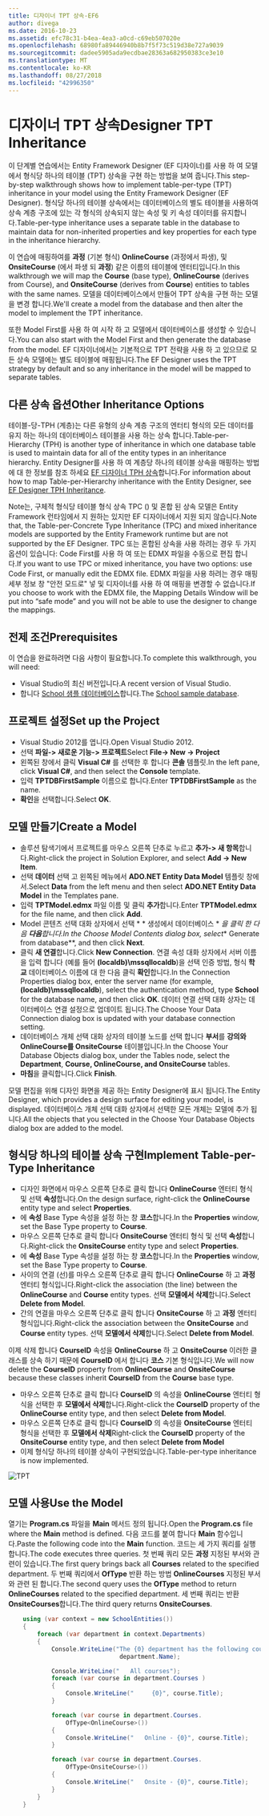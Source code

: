 ```yaml
---
title: 디자이너 TPT 상속-EF6
author: divega
ms.date: 2016-10-23
ms.assetid: efc78c31-b4ea-4ea3-a0cd-c69eb507020e
ms.openlocfilehash: 68980fa89446940b8b7f5f73c519d38e727a9039
ms.sourcegitcommit: dadee5905ada9ecdbae28363a682950383ce3e10
ms.translationtype: MT
ms.contentlocale: ko-KR
ms.lasthandoff: 08/27/2018
ms.locfileid: "42996350"
---
```

# <a name="designer-tpt-inheritance"></a><span data-ttu-id="ae1f1-102">디자이너 TPT 상속</span><span class="sxs-lookup"><span data-stu-id="ae1f1-102">Designer TPT Inheritance</span></span>
<span data-ttu-id="ae1f1-103">이 단계별 연습에서는 Entity Framework Designer (EF 디자이너)를 사용 하 여 모델에서 형식당 하나의 테이블 (TPT) 상속을 구현 하는 방법을 보여 줍니다.</span><span class="sxs-lookup"><span data-stu-id="ae1f1-103">This step-by-step walkthrough shows how to implement table-per-type (TPT) inheritance in your model using the Entity Framework Designer (EF Designer).</span></span> <span data-ttu-id="ae1f1-104">형식당 하나의 테이블 상속에서는 데이터베이스의 별도 테이블을 사용하여 상속 계층 구조에 있는 각 형식의 상속되지 않는 속성 및 키 속성 데이터를 유지합니다.</span><span class="sxs-lookup"><span data-stu-id="ae1f1-104">Table-per-type inheritance uses a separate table in the database to maintain data for non-inherited properties and key properties for each type in the inheritance hierarchy.</span></span>

<span data-ttu-id="ae1f1-105">이 연습에 매핑하여를 **과정** (기본 형식) **OnlineCourse** (과정에서 파생), 및 **OnsiteCourse** (에서 파생 되 **과정**) 같은 이름의 테이블에 엔터티입니다.</span><span class="sxs-lookup"><span data-stu-id="ae1f1-105">In this walkthrough we will map the **Course** (base type), **OnlineCourse** (derives from Course), and **OnsiteCourse** (derives from **Course**) entities to tables with the same names.</span></span> <span data-ttu-id="ae1f1-106">모델을 데이터베이스에서 만들어 TPT 상속을 구현 하는 모델을 변경 합니다.</span><span class="sxs-lookup"><span data-stu-id="ae1f1-106">We'll create a model from the database and then alter the model to implement the TPT inheritance.</span></span>

<span data-ttu-id="ae1f1-107">또한 Model First를 사용 하 여 시작 하 고 모델에서 데이터베이스를 생성할 수 있습니다.</span><span class="sxs-lookup"><span data-stu-id="ae1f1-107">You can also start with the Model First and then generate the database from the model.</span></span> <span data-ttu-id="ae1f1-108">EF 디자이너에서는 기본적으로 TPT 전략을 사용 하 고 있으므로 모든 상속 모델에는 별도 테이블에 매핑됩니다.</span><span class="sxs-lookup"><span data-stu-id="ae1f1-108">The EF Designer uses the TPT strategy by default and so any inheritance in the model will be mapped to separate tables.</span></span>

## <a name="other-inheritance-options"></a><span data-ttu-id="ae1f1-109">다른 상속 옵션</span><span class="sxs-lookup"><span data-stu-id="ae1f1-109">Other Inheritance Options</span></span>

<span data-ttu-id="ae1f1-110">테이블-당-TPH (계층)는 다른 유형의 상속 계층 구조의 엔터티 형식의 모든 데이터를 유지 하는 하나의 데이터베이스 테이블을 사용 하는 상속 합니다.</span><span class="sxs-lookup"><span data-stu-id="ae1f1-110">Table-per-Hierarchy (TPH) is another type of inheritance in which one database table is used to maintain data for all of the entity types in an inheritance hierarchy.</span></span>  <span data-ttu-id="ae1f1-111">Entity Designer를 사용 하 여 계층당 하나의 테이블 상속을 매핑하는 방법에 대 한 정보를 참조 하세요 [EF 디자이너 TPH 상속](~/ef6/modeling/designer/inheritance/tph.md)합니다.</span><span class="sxs-lookup"><span data-stu-id="ae1f1-111">For information about how to map Table-per-Hierarchy inheritance with the Entity Designer, see [EF Designer TPH Inheritance](~/ef6/modeling/designer/inheritance/tph.md).</span></span> 

<span data-ttu-id="ae1f1-112">Note는, 구체적 형식당 테이블 형식 상속 TPC () 및 혼합 된 상속 모델은 Entity Framework 런타임에서 지 원하는 있지만 EF 디자이너에서 지원 되지 않습니다.</span><span class="sxs-lookup"><span data-stu-id="ae1f1-112">Note that, the Table-per-Concrete Type Inheritance (TPC) and mixed inheritance models are supported by the Entity Framework runtime but are not supported by the EF Designer.</span></span> <span data-ttu-id="ae1f1-113">TPC 또는 혼합된 상속을 사용 하려는 경우 두 가지 옵션이 있습니다: Code First를 사용 하 여 또는 EDMX 파일을 수동으로 편집 합니다.</span><span class="sxs-lookup"><span data-stu-id="ae1f1-113">If you want to use TPC or mixed inheritance, you have two options: use Code First, or manually edit the EDMX file.</span></span> <span data-ttu-id="ae1f1-114">EDMX 파일을 사용 하려는 경우 매핑 세부 정보 창 "안전 모드로" 넣 및 디자이너를 사용 하 여 매핑을 변경할 수 없습니다.</span><span class="sxs-lookup"><span data-stu-id="ae1f1-114">If you choose to work with the EDMX file, the Mapping Details Window will be put into “safe mode” and you will not be able to use the designer to change the mappings.</span></span>

## <a name="prerequisites"></a><span data-ttu-id="ae1f1-115">전제 조건</span><span class="sxs-lookup"><span data-stu-id="ae1f1-115">Prerequisites</span></span>

<span data-ttu-id="ae1f1-116">이 연습을 완료하려면 다음 사항이 필요합니다.</span><span class="sxs-lookup"><span data-stu-id="ae1f1-116">To complete this walkthrough, you will need:</span></span>

- <span data-ttu-id="ae1f1-117">Visual Studio의 최신 버전입니다.</span><span class="sxs-lookup"><span data-stu-id="ae1f1-117">A recent version of Visual Studio.</span></span>
- <span data-ttu-id="ae1f1-118">합니다 [School 샘플 데이터베이스](~/ef6/resources/school-database.md)합니다.</span><span class="sxs-lookup"><span data-stu-id="ae1f1-118">The [School sample database](~/ef6/resources/school-database.md).</span></span>

## <a name="set-up-the-project"></a><span data-ttu-id="ae1f1-119">프로젝트 설정</span><span class="sxs-lookup"><span data-stu-id="ae1f1-119">Set up the Project</span></span>

-   <span data-ttu-id="ae1f1-120">Visual Studio 2012를 엽니다.</span><span class="sxs-lookup"><span data-stu-id="ae1f1-120">Open Visual Studio 2012.</span></span>
-   <span data-ttu-id="ae1f1-121">선택 **파일-&gt; 새로운 기능-&gt; 프로젝트**</span><span class="sxs-lookup"><span data-stu-id="ae1f1-121">Select **File-&gt; New -&gt; Project**</span></span>
-   <span data-ttu-id="ae1f1-122">왼쪽된 창에서 클릭 **Visual C\#** 를 선택한 후 합니다 **콘솔** 템플릿.</span><span class="sxs-lookup"><span data-stu-id="ae1f1-122">In the left pane, click **Visual C\#**, and then select the **Console** template.</span></span>
-   <span data-ttu-id="ae1f1-123">입력 **TPTDBFirstSample** 이름으로 합니다.</span><span class="sxs-lookup"><span data-stu-id="ae1f1-123">Enter **TPTDBFirstSample** as the name.</span></span>
-   <span data-ttu-id="ae1f1-124">**확인**을 선택합니다.</span><span class="sxs-lookup"><span data-stu-id="ae1f1-124">Select **OK**.</span></span>

## <a name="create-a-model"></a><span data-ttu-id="ae1f1-125">모델 만들기</span><span class="sxs-lookup"><span data-stu-id="ae1f1-125">Create a Model</span></span>

-   <span data-ttu-id="ae1f1-126">솔루션 탐색기에서 프로젝트를 마우스 오른쪽 단추로 누르고 **추가-&gt; 새 항목**합니다.</span><span class="sxs-lookup"><span data-stu-id="ae1f1-126">Right-click the project in Solution Explorer, and select **Add -&gt; New Item**.</span></span>
-   <span data-ttu-id="ae1f1-127">선택 **데이터** 선택 고 왼쪽된 메뉴에서 **ADO.NET Entity Data Model** 템플릿 창에서.</span><span class="sxs-lookup"><span data-stu-id="ae1f1-127">Select **Data** from the left menu and then select **ADO.NET Entity Data Model** in the Templates pane.</span></span>
-   <span data-ttu-id="ae1f1-128">입력 **TPTModel.edmx** 파일 이름 및 클릭 **추가**합니다.</span><span class="sxs-lookup"><span data-stu-id="ae1f1-128">Enter **TPTModel.edmx** for the file name, and then click **Add**.</span></span>
-   <span data-ttu-id="ae1f1-129">Model 콘텐츠 선택 대화 상자에서 선택 * * 생성에서 데이터베이스 * *을 클릭 한 다음 **다음**합니다.</span><span class="sxs-lookup"><span data-stu-id="ae1f1-129">In the Choose Model Contents dialog box, select** Generate from database**, and then click **Next**.</span></span>
-   <span data-ttu-id="ae1f1-130">클릭 **새 연결**합니다.</span><span class="sxs-lookup"><span data-stu-id="ae1f1-130">Click **New Connection**.</span></span>
    <span data-ttu-id="ae1f1-131">연결 속성 대화 상자에서 서버 이름을 입력 합니다 (예를 들어 **(localdb)\\mssqllocaldb**)을 선택 인증 방법, 형식 **학교** 데이터베이스 이름에 대 한 다음 클릭 **확인**합니다.</span><span class="sxs-lookup"><span data-stu-id="ae1f1-131">In the Connection Properties dialog box, enter the server name (for example, **(localdb)\\mssqllocaldb**), select the authentication method, type **School** for the database name, and then click **OK**.</span></span>
    <span data-ttu-id="ae1f1-132">데이터 연결 선택 대화 상자는 데이터베이스 연결 설정으로 업데이트 됩니다.</span><span class="sxs-lookup"><span data-stu-id="ae1f1-132">The Choose Your Data Connection dialog box is updated with your database connection setting.</span></span>
-   <span data-ttu-id="ae1f1-133">데이터베이스 개체 선택 대화 상자의 테이블 노드를 선택 합니다 **부서**를 **강의와 OnlineCourse를 OnsiteCourse** 테이블입니다.</span><span class="sxs-lookup"><span data-stu-id="ae1f1-133">In the Choose Your Database Objects dialog box, under the Tables node, select the **Department**, **Course, OnlineCourse, and OnsiteCourse** tables.</span></span>
-   <span data-ttu-id="ae1f1-134">**마침**을 클릭합니다.</span><span class="sxs-lookup"><span data-stu-id="ae1f1-134">Click **Finish**.</span></span>

<span data-ttu-id="ae1f1-135">모델 편집을 위해 디자인 화면을 제공 하는 Entity Designer에 표시 됩니다.</span><span class="sxs-lookup"><span data-stu-id="ae1f1-135">The Entity Designer, which provides a design surface for editing your model, is displayed.</span></span> <span data-ttu-id="ae1f1-136">데이터베이스 개체 선택 대화 상자에서 선택한 모든 개체는 모델에 추가 됩니다.</span><span class="sxs-lookup"><span data-stu-id="ae1f1-136">All the objects that you selected in the Choose Your Database Objects dialog box are added to the model.</span></span>

## <a name="implement-table-per-type-inheritance"></a><span data-ttu-id="ae1f1-137">형식당 하나의 테이블 상속 구현</span><span class="sxs-lookup"><span data-stu-id="ae1f1-137">Implement Table-per-Type Inheritance</span></span>

-   <span data-ttu-id="ae1f1-138">디자인 화면에서 마우스 오른쪽 단추로 클릭 합니다 **OnlineCourse** 엔터티 형식 및 선택 **속성**합니다.</span><span class="sxs-lookup"><span data-stu-id="ae1f1-138">On the design surface, right-click the **OnlineCourse** entity type and select **Properties**.</span></span>
-   <span data-ttu-id="ae1f1-139">에 **속성** Base Type 속성을 설정 하는 창 **코스**합니다.</span><span class="sxs-lookup"><span data-stu-id="ae1f1-139">In the **Properties** window, set the Base Type property to **Course**.</span></span>
-   <span data-ttu-id="ae1f1-140">마우스 오른쪽 단추로 클릭 합니다 **OnsiteCourse** 엔터티 형식 및 선택 **속성**합니다.</span><span class="sxs-lookup"><span data-stu-id="ae1f1-140">Right-click the **OnsiteCourse** entity type and select **Properties**.</span></span>
-   <span data-ttu-id="ae1f1-141">에 **속성** Base Type 속성을 설정 하는 창 **코스**합니다.</span><span class="sxs-lookup"><span data-stu-id="ae1f1-141">In the **Properties** window, set the Base Type property to **Course**.</span></span>
-   <span data-ttu-id="ae1f1-142">사이의 연결 (선)를 마우스 오른쪽 단추로 클릭 합니다 **OnlineCourse** 하 고 **과정** 엔터티 형식입니다.</span><span class="sxs-lookup"><span data-stu-id="ae1f1-142">Right-click the association (the line) between the **OnlineCourse** and **Course** entity types.</span></span>
    <span data-ttu-id="ae1f1-143">선택 **모델에서 삭제**합니다.</span><span class="sxs-lookup"><span data-stu-id="ae1f1-143">Select **Delete from Model**.</span></span>
-   <span data-ttu-id="ae1f1-144">간의 연결을 마우스 오른쪽 단추로 클릭 합니다 **OnsiteCourse** 하 고 **과정** 엔터티 형식입니다.</span><span class="sxs-lookup"><span data-stu-id="ae1f1-144">Right-click the association between the **OnsiteCourse** and **Course** entity types.</span></span>
    <span data-ttu-id="ae1f1-145">선택 **모델에서 삭제**합니다.</span><span class="sxs-lookup"><span data-stu-id="ae1f1-145">Select **Delete from Model**.</span></span>

<span data-ttu-id="ae1f1-146">이제 삭제 합니다 **CourseID** 속성을 **OnlineCourse** 하 고 **OnsiteCourse** 이러한 클래스를 상속 하기 때문에 **CourseID** 에서 합니다 **코스** 기본 형식입니다.</span><span class="sxs-lookup"><span data-stu-id="ae1f1-146">We will now delete the **CourseID** property from **OnlineCourse** and **OnsiteCourse** because these classes inherit **CourseID** from the **Course** base type.</span></span>

-   <span data-ttu-id="ae1f1-147">마우스 오른쪽 단추로 클릭 합니다 **CourseID** 의 속성을 **OnlineCourse** 엔터티 형식을 선택한 후 **모델에서 삭제**합니다.</span><span class="sxs-lookup"><span data-stu-id="ae1f1-147">Right-click the **CourseID** property of the **OnlineCourse** entity type, and then select **Delete from Model**.</span></span>
-   <span data-ttu-id="ae1f1-148">마우스 오른쪽 단추로 클릭 합니다 **CourseID** 의 속성을 **OnsiteCourse** 엔터티 형식을 선택한 후 **모델에서 삭제**</span><span class="sxs-lookup"><span data-stu-id="ae1f1-148">Right-click the **CourseID** property of the **OnsiteCourse** entity type, and then select **Delete from Model**</span></span>
-   <span data-ttu-id="ae1f1-149">이제 형식당 하나의 테이블 상속이 구현되었습니다.</span><span class="sxs-lookup"><span data-stu-id="ae1f1-149">Table-per-type inheritance is now implemented.</span></span>

![TPT](~/ef6/media/tpt.png)

## <a name="use-the-model"></a><span data-ttu-id="ae1f1-151">모델 사용</span><span class="sxs-lookup"><span data-stu-id="ae1f1-151">Use the Model</span></span>

<span data-ttu-id="ae1f1-152">열기는 **Program.cs** 파일을 **Main** 메서드 정의 됩니다.</span><span class="sxs-lookup"><span data-stu-id="ae1f1-152">Open the **Program.cs** file where the **Main** method is defined.</span></span> <span data-ttu-id="ae1f1-153">다음 코드를 붙여 합니다 **Main** 함수입니다.</span><span class="sxs-lookup"><span data-stu-id="ae1f1-153">Paste the following code into the **Main** function.</span></span> <span data-ttu-id="ae1f1-154">코드는 세 가지 쿼리를 실행 합니다.</span><span class="sxs-lookup"><span data-stu-id="ae1f1-154">The code executes three queries.</span></span> <span data-ttu-id="ae1f1-155">첫 번째 쿼리 모든 **과정** 지정된 부서와 관련이 있습니다.</span><span class="sxs-lookup"><span data-stu-id="ae1f1-155">The first query brings back all **Courses** related to the specified department.</span></span> <span data-ttu-id="ae1f1-156">두 번째 쿼리에서 **OfType** 반환 하는 방법 **OnlineCourses** 지정된 부서와 관련 된 합니다.</span><span class="sxs-lookup"><span data-stu-id="ae1f1-156">The second query uses the **OfType** method to return **OnlineCourses** related to the specified department.</span></span> <span data-ttu-id="ae1f1-157">세 번째 쿼리는 반환 **OnsiteCourses**합니다.</span><span class="sxs-lookup"><span data-stu-id="ae1f1-157">The third query returns **OnsiteCourses**.</span></span>

``` csharp
    using (var context = new SchoolEntities())
    {
        foreach (var department in context.Departments)
        {
            Console.WriteLine("The {0} department has the following courses:",
                               department.Name);

            Console.WriteLine("   All courses");
            foreach (var course in department.Courses )
            {
                Console.WriteLine("     {0}", course.Title);
            }

            foreach (var course in department.Courses.
                OfType<OnlineCourse>())
            {
                Console.WriteLine("   Online - {0}", course.Title);
            }

            foreach (var course in department.Courses.
                OfType<OnsiteCourse>())
            {
                Console.WriteLine("   Onsite - {0}", course.Title);
            }
        }
    }
```
